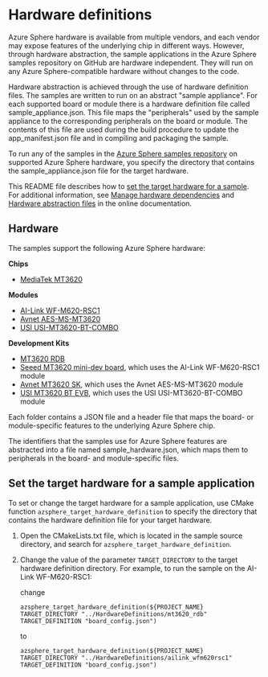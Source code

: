 # Hardware definitions

Azure Sphere hardware is available from multiple vendors, and each vendor may expose features of the underlying chip in different ways. However, through hardware abstraction, the sample applications in the Azure Sphere samples repository on GitHub are hardware independent. They will run on any Azure Sphere-compatible hardware without changes to the code.

Hardware abstraction is achieved through the use of hardware definition files. The samples are written to run on an abstract "sample appliance". For each supported board or module there is a hardware definition file called sample_appliance.json.
This file maps the "peripherals" used by the sample appliance to the corresponding peripherals on the board or module. The contents of this file are used during the build procedure to update the app_manifest.json file and in compiling and packaging the sample.

To run any of the samples in the [Azure Sphere samples repository](https://github.com/Azure/azure-sphere-samples) on supported Azure Sphere hardware, you specify the directory that contains the sample_appliance.json file for the target hardware.

This README file describes how to [set the target hardware for a sample](#set-the-target-hardware-for-a-sample-application). For additional information, see [Manage hardware dependencies](https://docs.microsoft.com/azure-sphere/app-development/manage-hardware-dependencies) and [Hardware abstraction files](https://review.docs.microsoft.com/azure-sphere/hardware/hardware-abstraction) in the online documentation. 

## Hardware

The samples support the following Azure Sphere hardware:

**Chips**

- [MediaTek MT3620](mt3620/)

**Modules**

- [AI-Link WF-M620-RSC1](ailink_wfm620rsc1/)
- [Avnet AES-MS-MT3620](avnet_aesms/)
- [USI USI-MT3620-BT-COMBO](usi_mt3620_bt_combo/)

**Development Kits**

- [MT3620 RDB](mt3620_rdb/)
- [Seeed MT3620 mini-dev board](seeed_mt3620_mdb/), which uses the AI-Link WF-M620-RSC1 module
- [Avnet MT3620 SK](avnet_mt3620_sk/), which uses the Avnet AES-MS-MT3620 module
- [USI MT3620 BT EVB](usi_mt3620_bt_evb/), which uses the USI USI-MT3620-BT-COMBO module

Each folder contains a JSON file and a header file that maps the board- or module-specific features to the underlying Azure Sphere chip.

The identifiers that the samples use for Azure Sphere features are abstracted into a file named sample_hardware.json, which maps them to peripherals in the board- and module-specific files.

## Set the target hardware for a sample application

To set or change the target hardware for a sample application, use CMake function `azsphere_target_hardware_definition` to specify the directory that contains the hardware definition file for your target hardware.

1. Open the CMakeLists.txt file, which is located in the sample source directory, and search for `azsphere_target_hardware_definition`.

1. Change the value of the parameter `TARGET_DIRECTORY` to the target hardware definition directory. For example, to run the sample on the AI-Link WF-M620-RSC1: 

   change 
   
   `azsphere_target_hardware_definition(${PROJECT_NAME} TARGET_DIRECTORY "../HardwareDefinitions/mt3620_rdb" TARGET_DEFINITION "board_config.json")`

   to 
   
   `azsphere_target_hardware_definition(${PROJECT_NAME} TARGET_DIRECTORY "../HardwareDefinitions/ailink_wfm620rsc1" TARGET_DEFINITION "board_config.json")`
  
